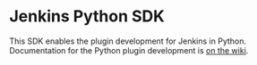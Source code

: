 # Jenkins Python SDK #
This SDK enables the plugin development for Jenkins in Python.  
Documentation for the Python plugin development is [on the wiki](https://github.com/jenkinsci/jenkins.py/wiki).
